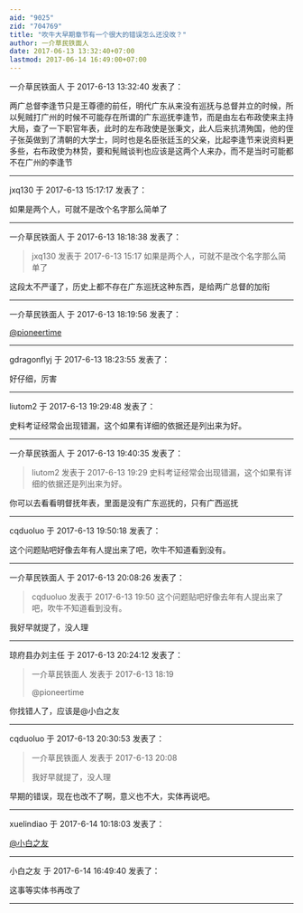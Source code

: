 ```yaml
---
aid: "9025"
zid: "704769"
title: "吹牛大早期章节有一个很大的错误怎么还没改？"
author: 一介草民铁面人
date: 2017-06-13 13:32:40+07:00
lastmod: 2017-06-14 16:49:00+07:00
---
```


一介草民铁面人 于 2017-6-13 13:32:40 发表了：

两广总督李逢节只是王尊德的前任，明代广东从来没有巡抚与总督并立的时候，所以髡贼打广州的时候不可能存在所谓的广东巡抚李逢节，而是由左右布政使来主持大局，查了一下职官年表，此时的左布政使是张秉文，此人后来抗清殉国，他的侄子张英做到了清朝的大学士，同时也是名臣张廷玉的父亲，比起李逢节来说资料更多些，右布政使为林贽，要和髡贼谈判也应该是这两个人来办，而不是当时可能都不在广州的李逢节

---

jxq130 于 2017-6-13 15:17:17 发表了：

如果是两个人，可就不是改个名字那么简单了

---

一介草民铁面人 于 2017-6-13 18:18:38 发表了：

> jxq130 发表于 2017-6-13 15:17 如果是两个人，可就不是改个名字那么简单了

这段太不严谨了，历史上都不存在广东巡抚这种东西，是给两广总督的加衔

---

一介草民铁面人 于 2017-6-13 18:19:56 发表了：

[@pioneertime](https://bbs.northdy.com/home.php?mod=space&uid=5619)

---

gdragonflyj 于 2017-6-13 18:23:55 发表了：

好仔细，厉害

---

liutom2 于 2017-6-13 19:29:48 发表了：

史料考证经常会出现错漏，这个如果有详细的依据还是列出来为好。

---

一介草民铁面人 于 2017-6-13 19:40:35 发表了：

> liutom2 发表于 2017-6-13 19:29 史料考证经常会出现错漏，这个如果有详细的依据还是列出来为好。

你可以去看看明督抚年表，里面是没有广东巡抚的，只有广西巡抚

---

cqduoluo 于 2017-6-13 19:50:18 发表了：

这个问题贴吧好像去年有人提出来了吧，吹牛不知道看到没有。

---

一介草民铁面人 于 2017-6-13 20:08:26 发表了：

> cqduoluo 发表于 2017-6-13 19:50 这个问题贴吧好像去年有人提出来了吧，吹牛不知道看到没有。

我好早就提了，没人理

---

琼府县办刘主任 于 2017-6-13 20:24:12 发表了：

> 一介草民铁面人 发表于 2017-6-13 18:19
>
> @pioneertime

你找错人了，应该是@小白之友

---

cqduoluo 于 2017-6-13 20:30:53 发表了：

> 一介草民铁面人 发表于 2017-6-13 20:08
>
> 我好早就提了，没人理

早期的错误，现在也改不了啊，意义也不大，实体再说吧。

---

xuelindiao 于 2017-6-14 10:18:03 发表了：

[@小白之友](https://bbs.northdy.com/home.php?mod=space&uid=76559)

---

小白之友 于 2017-6-14 16:49:40 发表了：

这事等实体书再改了

---
